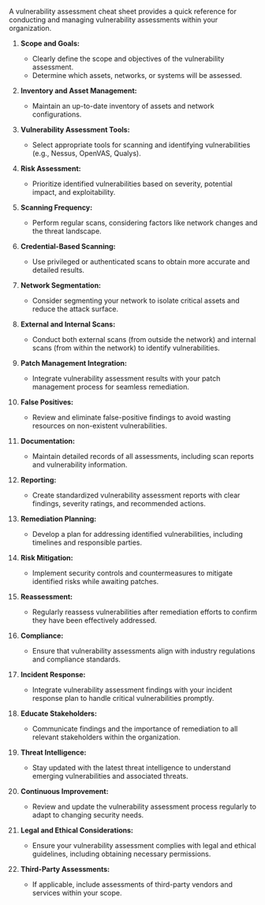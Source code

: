 A vulnerability assessment cheat sheet provides a quick reference for conducting and managing vulnerability assessments within your organization.

1. **Scope and Goals:**
   - Clearly define the scope and objectives of the vulnerability assessment.
   - Determine which assets, networks, or systems will be assessed.

2. **Inventory and Asset Management:**
   - Maintain an up-to-date inventory of assets and network configurations.

3. **Vulnerability Assessment Tools:**
   - Select appropriate tools for scanning and identifying vulnerabilities (e.g., Nessus, OpenVAS, Qualys).

4. **Risk Assessment:**
   - Prioritize identified vulnerabilities based on severity, potential impact, and exploitability.

5. **Scanning Frequency:**
   - Perform regular scans, considering factors like network changes and the threat landscape.

6. **Credential-Based Scanning:**
   - Use privileged or authenticated scans to obtain more accurate and detailed results.

7. **Network Segmentation:**
   - Consider segmenting your network to isolate critical assets and reduce the attack surface.

8. **External and Internal Scans:**
   - Conduct both external scans (from outside the network) and internal scans (from within the network) to identify vulnerabilities.

9. **Patch Management Integration:**
   - Integrate vulnerability assessment results with your patch management process for seamless remediation.

10. **False Positives:**
    - Review and eliminate false-positive findings to avoid wasting resources on non-existent vulnerabilities.

11. **Documentation:**
    - Maintain detailed records of all assessments, including scan reports and vulnerability information.

12. **Reporting:**
    - Create standardized vulnerability assessment reports with clear findings, severity ratings, and recommended actions.

13. **Remediation Planning:**
    - Develop a plan for addressing identified vulnerabilities, including timelines and responsible parties.

14. **Risk Mitigation:**
    - Implement security controls and countermeasures to mitigate identified risks while awaiting patches.

15. **Reassessment:**
    - Regularly reassess vulnerabilities after remediation efforts to confirm they have been effectively addressed.

16. **Compliance:**
    - Ensure that vulnerability assessments align with industry regulations and compliance standards.

17. **Incident Response:**
    - Integrate vulnerability assessment findings with your incident response plan to handle critical vulnerabilities promptly.

18. **Educate Stakeholders:**
    - Communicate findings and the importance of remediation to all relevant stakeholders within the organization.

19. **Threat Intelligence:**
    - Stay updated with the latest threat intelligence to understand emerging vulnerabilities and associated threats.

20. **Continuous Improvement:**
    - Review and update the vulnerability assessment process regularly to adapt to changing security needs.

21. **Legal and Ethical Considerations:**
    - Ensure your vulnerability assessment complies with legal and ethical guidelines, including obtaining necessary permissions.

22. **Third-Party Assessments:**
    - If applicable, include assessments of third-party vendors and services within your scope.
